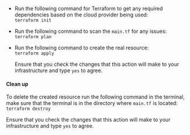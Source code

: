-   Run the following command for Terraform to get any required dependencies based on the cloud provider being used:  
    `terraform init`
    
-   Run the following command to scan the  `main.tf`  for any issues:  
    `terraform plan`
    
-   Run the following command to create the real resource:  
    `terraform apply`
    
    Ensure that you check the changes that this action will make to your infrastructure and type  `yes`  to agree.

#### Clean up

To delete the created resource run the following command in the terminal, make sure that the terminal is in the directory where  `main.tf`  is located:  
`terraform destroy`

Ensure that you check the changes that this action will make to your infrastructure and type  `yes`  to agree.